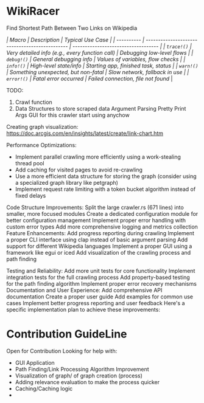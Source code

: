 # WikiRacer
Find Shortest Path Between Two Links on Wikipedia


_| Macro      | Description                                    | Typical Use Case                    |
| ---------- | ---------------------------------------------- | ----------------------------------- |
| `trace!()` | Very detailed info (e.g., every function call) | Debugging low-level flows           |
| `debug!()` | General debugging info                         | Values of variables, flow checks    |
| `info!()`  | High-level state/info                          | Starting app, finished task, status |
| `warn!()`  | Something unexpected, but non-fatal            | Slow network, fallback in use       |
| `error!()` | Fatal error occurred                           | Failed connection, file not found_   |


TODO:
1. Crawl function
2. Data Structures to store scraped data
Argument Parsing 
Pretty Print Args
GUI for this crawler
start using anychow

Creating graph visualization: https://doc.arcgis.com/en/insights/latest/create/link-chart.htm


Performance Optimizations:
- Implement parallel crawling more efficiently using a work-stealing thread pool
- Add caching for visited pages to avoid re-crawling
- Use a more efficient data structure for storing the graph (consider using a specialized graph library like petgraph)
- Implement request rate limiting with a token bucket algorithm instead of fixed delays


Code Structure Improvements:
Split the large crawler.rs (671 lines) into smaller, more focused modules
Create a dedicated configuration module for better configuration management
Implement proper error handling with custom error types
Add more comprehensive logging and metrics collection
Feature Enhancements:
Add progress reporting during crawling
Implement a proper CLI interface using clap instead of basic argument parsing
Add support for different Wikipedia languages
Implement a proper GUI using a framework like egui or iced
Add visualization of the crawling process and path finding


Testing and Reliability:
Add more unit tests for core functionality
Implement integration tests for the full crawling process
Add property-based testing for the path finding algorithm
Implement proper error recovery mechanisms
Documentation and User Experience:
Add comprehensive API documentation
Create a proper user guide
Add examples for common use cases
Implement better progress reporting and user feedback
Here's a specific implementation plan to achieve these improvements:

# Contribution GuideLine
Open for Contribution
Looking for help with:
- GUI Application
- Path Finding/Link Processing Algorithm Improvement
- Visualization of graph/ of graph creation (process)
- Adding relevance evaluation to make the process quicker
- Caching/Caching logic 
- 